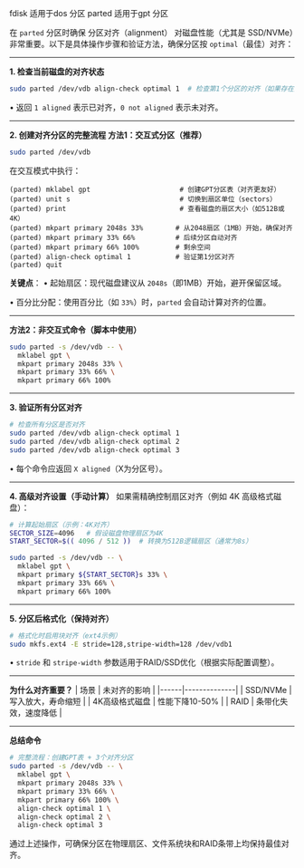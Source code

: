 
fdisk 适用于dos 分区 
parted 适用于gpt 分区



在 `parted` 分区时确保 分区对齐（alignment） 对磁盘性能（尤其是 SSD/NVMe）非常重要。以下是具体操作步骤和验证方法，确保分区按 `optimal`（最佳）对齐：

---

**1. 检查当前磁盘的对齐状态**
```bash
sudo parted /dev/vdb align-check optimal 1  # 检查第1个分区的对齐（如果存在）
```
• 返回 `1 aligned` 表示已对齐，`0 not aligned` 表示未对齐。


---

**2. 创建对齐分区的完整流程**
**方法1：交互式分区（推荐）**
```bash
sudo parted /dev/vdb
```
在交互模式中执行：
```plaintext
(parted) mklabel gpt                      # 创建GPT分区表（对齐更友好）
(parted) unit s                           # 切换到扇区单位（sectors）
(parted) print                            # 查看磁盘的扇区大小（如512B或4K）
(parted) mkpart primary 2048s 33%        # 从2048扇区（1MB）开始，确保对齐
(parted) mkpart primary 33% 66%          # 后续分区自动对齐
(parted) mkpart primary 66% 100%         # 剩余空间
(parted) align-check optimal 1           # 验证第1分区对齐
(parted) quit
```

**关键点**：
• 起始扇区：现代磁盘建议从 `2048s`（即1MB）开始，避开保留区域。

• 百分比分配：使用百分比（如 `33%`）时，`parted` 会自动计算对齐的位置。


---

**方法2：非交互式命令（脚本中使用）**
```bash
sudo parted -s /dev/vdb -- \
  mklabel gpt \
  mkpart primary 2048s 33% \
  mkpart primary 33% 66% \
  mkpart primary 66% 100%
```

---

**3. 验证所有分区对齐**
```bash
# 检查所有分区是否对齐
sudo parted /dev/vdb align-check optimal 1
sudo parted /dev/vdb align-check optimal 2
sudo parted /dev/vdb align-check optimal 3
```
• 每个命令应返回 `X aligned`（X为分区号）。


---

**4. 高级对齐设置（手动计算）**
如果需精确控制扇区对齐（例如 4K 高级格式磁盘）：
```bash
# 计算起始扇区（示例：4K对齐）
SECTOR_SIZE=4096   # 假设磁盘物理扇区为4K
START_SECTOR=$(( 4096 / 512 ))  # 转换为512B逻辑扇区（通常为8s）

sudo parted -s /dev/vdb -- \
  mklabel gpt \
  mkpart primary ${START_SECTOR}s 33% \
  mkpart primary 33% 66% \
  mkpart primary 66% 100%
```

---

**5. 分区后格式化（保持对齐）**
```bash
# 格式化时启用块对齐（ext4示例）
sudo mkfs.ext4 -E stride=128,stripe-width=128 /dev/vdb1
```
• `stride` 和 `stripe-width` 参数适用于RAID/SSD优化（根据实际配置调整）。


---

**为什么对齐重要？**
| 场景 | 未对齐的影响 |
|------|--------------|
| SSD/NVMe | 写入放大，寿命缩短 |
| 4K高级格式磁盘 | 性能下降10-50% |
| RAID | 条带化失效，速度降低 |

---

**总结命令**
```bash
# 完整流程：创建GPT表 + 3个对齐分区
sudo parted -s /dev/vdb -- \
  mklabel gpt \
  mkpart primary 2048s 33% \
  mkpart primary 33% 66% \
  mkpart primary 66% 100% \
  align-check optimal 1 \
  align-check optimal 2 \
  align-check optimal 3
```

通过上述操作，可确保分区在物理扇区、文件系统块和RAID条带上均保持最佳对齐。